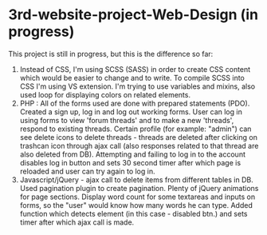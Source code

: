 # 3rd-website-project-Web-Design (in progress)

This project is still in progress, but this is the difference so far:
1) Instead of CSS, I'm using SCSS (SASS) in order to create CSS content which would be easier to change and to write. To compile SCSS into CSS I'm using VS extension. I'm trying to use variables and mixins, also used loop for displaying colors on related elements.
2) PHP : All of the forms used are done with prepared statements (PDO). Created a sign up, log in and log out working forms. User can log in using forms to view 'forum threads' and to make a new 'threads', respond to existing threads. Certain profile (for example: "admin") can see delete icons to delete threads - threads are deleted after clicking on trashcan icon through ajax call (also responses related to that thread are also deleted from DB). Attempting and failing to log in to the account disables log in button and sets 30 second timer after which page is reloaded and user can try again to log in.
3) Javascript/jQuery - ajax call to delete items from different tables in DB. Used pagination plugin to create pagination. Plenty of jQuery animations for page sections. Display word count for some textareas and inputs on forms, so the "user" would know how many words he can type. Added function which detects element (in this case - disabled btn.) and sets timer after which ajax call is made.
